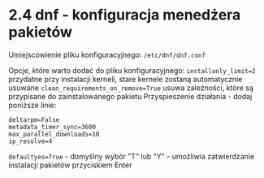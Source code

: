 # 2.4 dnf - konfiguracja menedżera pakietów

Umiejscowienie pliku konfiguracyjnego:
```/etc/dnf/dnf.conf```

Opcje, które warto dodać do pliku konfiguracyjnego:
```installonly_limit=2``` przydatne przy instalacji kerneli, stare kernele zostaną automatycznie usuwane
```clean_requirements_on_remove=True``` usuwa zależności, które są przypisane do zainstalowanego pakietu
Przyspieszenie działania - dodaj poniższe linie:
```
deltarpm=False
metadata_timer_sync=3600
max_parallel_downloads=10
ip_resolve=4
```
```defaultyes=True``` - domyślny wybór "T" lub "Y" - umożliwia zatwierdzanie instalacji pakietów przyciskiem Enter
